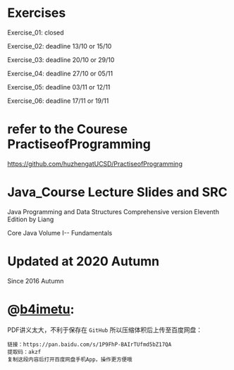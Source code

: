 # Exercises 
Exercise_01: closed 

Exercise_02: deadline 13/10 or 15/10

Exercise_03: deadline 20/10 or 29/10

Exercise_04: deadline 27/10 or 05/11 

Exercise_05: deadline 03/11 or 12/11 

Exercise_06: deadline 17/11 or 19/11

# refer to the Courese PractiseofProgramming
<https://github.com/huzhengatUCSD/PractiseofProgramming>

# Java_Course Lecture Slides and SRC
Java Programming and Data Structures Comprehensive version Eleventh Edition by Liang  

Core Java Volume I-- Fundamentals  

# Updated at 2020 Autumn 
Since 2016 Autumn

# @[b4imetu](https://github.com/b4imetu):
PDF讲义太大，不利于保存在 `GitHub` 所以压缩体积后上传至百度网盘：

```
链接：https://pan.baidu.com/s/1P9FhP-BAIrTUfmd5bZ17QA
提取码：akzf
复制这段内容后打开百度网盘手机App，操作更方便哦
```
